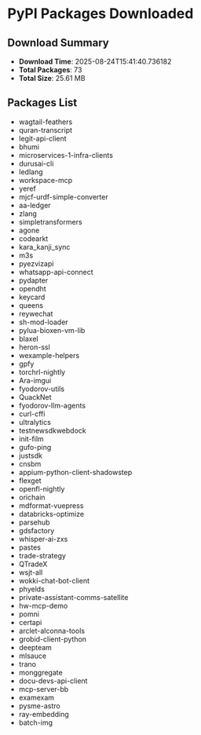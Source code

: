# PyPI Packages Downloaded

## Download Summary
- **Download Time**: 2025-08-24T15:41:40.736182
- **Total Packages**: 73
- **Total Size**: 25.61 MB

## Packages List
- wagtail-feathers
- quran-transcript
- legit-api-client
- bhumi
- microservices-1-infra-clients
- durusai-cli
- ledlang
- workspace-mcp
- yeref
- mjcf-urdf-simple-converter
- aa-ledger
- zlang
- simpletransformers
- agone
- codearkt
- kara_kanji_sync
- m3s
- pyezvizapi
- whatsapp-api-connect
- pydapter
- opendht
- keycard
- queens
- reywechat
- sh-mod-loader
- pylua-bioxen-vm-lib
- blaxel
- heron-ssl
- wexample-helpers
- gpfy
- torchrl-nightly
- Ara-imgui
- fyodorov-utils
- QuackNet
- fyodorov-llm-agents
- curl-cffi
- ultralytics
- testnewsdkwebdock
- init-film
- gufo-ping
- justsdk
- cnsbm
- appium-python-client-shadowstep
- flexget
- openfl-nightly
- orichain
- mdformat-vuepress
- databricks-optimize
- parsehub
- gdsfactory
- whisper-ai-zxs
- pastes
- trade-strategy
- QTradeX
- wsjt-all
- wokki-chat-bot-client
- phyelds
- private-assistant-comms-satellite
- hw-mcp-demo
- pomni
- certapi
- arclet-alconna-tools
- grobid-client-python
- deepteam
- mlsauce
- trano
- monggregate
- docu-devs-api-client
- mcp-server-bb
- examexam
- pysme-astro
- ray-embedding
- batch-img
